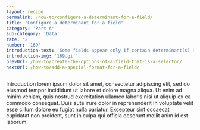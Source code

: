 ```yaml
---
layout: recipe
permalink: /how-to/configure-a-determinant-for-a-field/
title: 'Configure a determinant for a field'
category: 'Part A'
sub-category: 'Data'
rate: '2'
number: '169'
introduction-text: 'Some fields appear only if certain determinant(s) are fulfilled. Those determinant can be a registration  that is selected or the value(s) of a field of the form. This receipt explains how to set such determinant(s) to a field, or to remove it.'
introduction-img: '169.gif'
prevUrl: /how-to/create-the-options-of-a-field-that-is-a-selector/
nextUrl: /how-to/add-a-special-format-for-a-field/
---
```


Introduction lorem ipsum dolor sit amet, consectetur adipiscing elit, sed do eiusmod tempor incididunt ut labore et dolore magna aliqua. Ut enim ad minim veniam, quis nostrud exercitation ullamco laboris nisi ut aliquip ex ea commodo consequat. Duis aute irure dolor in reprehenderit in voluptate velit esse cillum dolore eu fugiat nulla pariatur. Excepteur sint occaecat cupidatat non proident, sunt in culpa qui officia deserunt mollit anim id est laborum.


